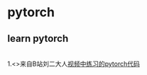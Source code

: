 # pytorch
<h2>learn pytorch</h2></br> 
1.<<pytorch深度学习实践>>来自B站刘二大人<a href="https://github.com/zhangyu13141/pytorch/tree/master/pytorch%E8%AF%BE%E7%A8%8B----  %E3%80%8APyTorch%E6%B7%B1%E5%BA%A6%E5%AD%A6%E4%B9%A0%E5%AE%9E%E8%B7%B5%E3%80%8B">视频中练习的pytorch代码</a></br>


